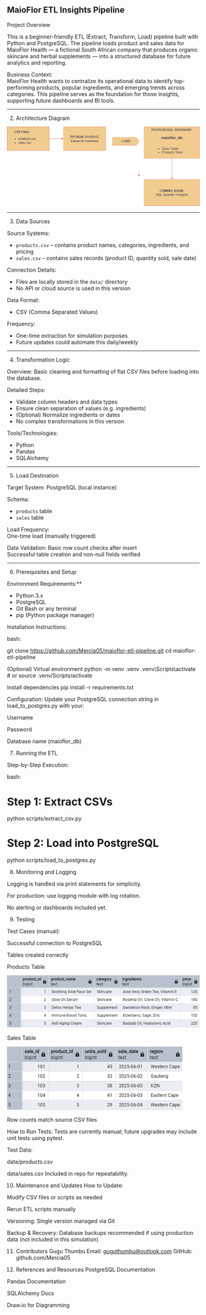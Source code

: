 MaioFlor ETL Insights Pipeline
---
Project Overview

This is a beginner-friendly ETL (Extract, Transform, Load) pipeline built with Python and PostgreSQL. The pipeline loads product and sales data for MaioFlor Health — a fictional South African company that produces organic skincare and herbal supplements — into a structured database for future analytics and reporting.

Business Context:  
MaioFlor Health wants to centralize its operational data to identify top-performing products, popular ingredients, and emerging trends across categories. This pipeline serves as the foundation for those insights, supporting future dashboards and BI tools.

---

2. Architecture Diagram

![ETL Diagram](maioflor_etl_diagram.png)

---

3. Data Sources

Source Systems:
- `products.csv` – contains product names, categories, ingredients, and pricing  
- `sales.csv` – contains sales records (product ID, quantity sold, sale date)

Connection Details:
- Files are locally stored in the `data/` directory  
- No API or cloud source is used in this version

Data Format:  
- CSV (Comma Separated Values)

Frequency:
- One-time extraction for simulation purposes  
- Future updates could automate this daily/weekly

---

4. Transformation Logic

Overview: 
Basic cleaning and formatting of flat CSV files before loading into the database.

Detailed Steps: 

- Validate column headers and data types  
- Ensure clean separation of values (e.g. ingredients)  
- (Optional) Normalize ingredients or dates  
- No complex transformations in this version

Tools/Technologies: 
- Python  
- Pandas  
- SQLAlchemy

---

5. Load Destination

Target System: 
PostgreSQL (local instance)

Schema: 
- `products` table  
- `sales` table  

Load Frequency:  
One-time load (manually triggered)

Data Validation:
Basic row count checks after insert  
Successful table creation and non-null fields verified

---

6. Prerequisites and Setup

Environment Requirements:**
- Python 3.x
- PostgreSQL
- Git Bash or any terminal
- pip (Python package manager)

Installation Instructions:

bash:

git clone https://github.com/Mercia05/maioflor-etl-pipeline.git
cd maioflor-etl-pipeline

(Optional) Virtual environment
python -m venv .venv
.venv\Scripts\activate  # or source .venv/Scripts/activate

Install dependencies
pip install -r requirements.txt

Configuration:
Update your PostgreSQL connection string in load_to_postgres.py with your:

Username

Password

Database name (maioflor_db)

7. Running the ETL

Step-by-Step Execution:

bash:

# Step 1: Extract CSVs
python scripts/extract_csv.py

# Step 2: Load into PostgreSQL
python scripts/load_to_postgres.py

8. Monitoring and Logging

Logging is handled via print statements for simplicity.

For production: use logging module with log rotation.

No alerting or dashboards included yet.

9. Testing

Test Cases (manual):

Successful connection to PostgreSQL

Tables created correctly

Products Table

![Products Table](assets/products_table.png)

Sales Table

![Sales Table](assets/sales_table.png)


Row counts match source CSV files

How to Run Tests:
Tests are currently manual; future upgrades may include unit tests using pytest.

Test Data:

data/products.csv

data/sales.csv
Included in repo for repeatability.

10. Maintenance and Updates
How to Update:

Modify CSV files or scripts as needed

Rerun ETL scripts manually

Versioning:
Single version managed via Git

Backup & Recovery:
Database backups recommended if using production data (not included in this simulation)

11. Contributors
Gugu Thumbu
Email: guguthumbu@outlook.com
GitHub: github.com/Mercia05

12. References and Resources
PostgreSQL Documentation

Pandas Documentation

SQLAlchemy Docs

Draw.io for Diagramming
